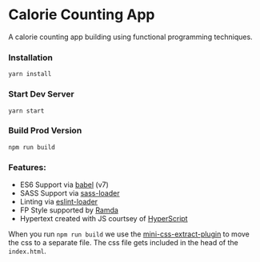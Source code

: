 # Calorie Counting App

A calorie counting app building using functional programming techniques.


### Installation

```
yarn install
```

### Start Dev Server

```
yarn start
```

### Build Prod Version

```
npm run build
```

### Features:

* ES6 Support via [babel](https://babeljs.io/) (v7)
* SASS Support via [sass-loader](https://github.com/jtangelder/sass-loader)
* Linting via [eslint-loader](https://github.com/MoOx/eslint-loader)
* FP Style supported by [Ramda](https://ramdajs.com/)
* Hypertext created with JS courtsey of [HyperScript](https://github.com/hyperhype/hyperscript)

When you run `npm run build` we use the [mini-css-extract-plugin](https://github.com/webpack-contrib/mini-css-extract-plugin) to move the css to a separate file. The css file gets included in the head of the `index.html`.
